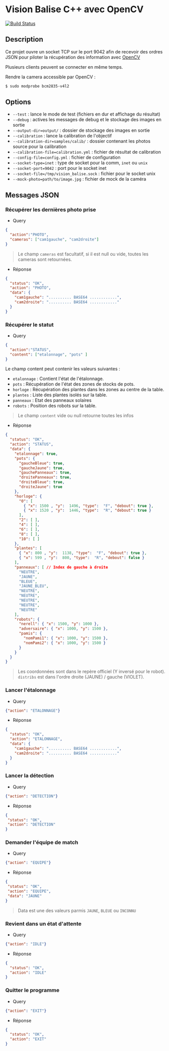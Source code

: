 # Vision Balise C++ avec OpenCV
[![Build Status](https://travis-ci.org/ARIG-Robotique/vision-balise.svg?branch=master)](https://travis-ci.org/ARIG-Robotique/vision-balise)

## Description

Ce projet ouvre un socket TCP sur le port 9042 afin de recevoir des ordres
JSON pour piloter la récupération des information avec [OpenCV](https://opencv.org/)

Plusieurs clients peuvent se connecter en même temps.

Rendre la camera accessible par OpenCV :
```bash
$ sudo modprobe bcm2835-v4l2
```

## Options

- `--test` : lance le mode de test (fichiers en dur et affichage du résultat)
- `--debug` : actives les messages de debug et le stockage des images en sortie
- `--output-dir=output/` : dossier de stockage des images en sortie
- `--calibration` : lance la calibration de l'objectif
- `--calibration-dir=samples/calib/` : dossier contenant les photos source pour la calibration
- `--calibration-file=calibration.yml` : fichier de résultat de calibration
- `--config-file=config.yml` : fichier de configuration
- `--socket-type=inet` : type de socket pour la comm, `inet` ou `unix`
- `--socket-port=9042` : port pour le socket inet
- `--socket-file=/tmp/vision_balise.sock` : fichier pour le socket unix
- `--mock-photo=path/to/image.jpg` : fichier de mock de la caméra


## Messages JSON

### Récupérer les dernières photo prise

* Query
```json
{
  "action":"PHOTO",
  "cameras": ["cam1gauche", "cam2droite"]
}
```

> Le champ `cameras` est facultatif, si il est null ou vide, toutes les cameras sont retournées. 

* Réponse
```json
{
  "status": "OK",
  "action": "PHOTO",
  "data": {
    "cam1gauche": ".......... BASE64 ............",
    "cam2droite": ".......... BASE64 ............"
  } 
}
```

### Récupérer le statut

* Query
```json
{
  "action":"STATUS",
  "content": ["etalonnage", "pots" ]
}
```

Le champ content peut contenir les valeurs suivantes :

- `etalonnage` : Contient l'état de l'étalonnage.
- `pots` : Récupération de l'état des zones de stocks de pots.
- `horloge` : Récupération des plantes dans les zones au centre de la table.
- `plantes` : Liste des plantes isolés sur la table.
- `panneaux` : Etat des panneaux solaires
- `robots` : Position des robots sur la table.

> Le champ `content` vide ou null retourne toutes les infos

* Réponse
```json
{
  "status": "OK",
  "action": "STATUS",
  "data": {
    "etalonnage": true,
    "pots": { 
      "gaucheBleue": true,
      "gaucheJaune": true,
      "gauchePanneaux": true,
      "droitePanneaux": true,
      "droiteBleue": true,
      "droiteJaune": true
    },
    "horloge": {
      "0": [
        { "x": 1500 , "y":  1496, "type":  "F", "debout": true },
        { "x": 1520 , "y":  1446, "type":  "R", "debout": true }
      ],
      "2": [ ],
      "4": [ ],
      "6": [ ],
      "8": [ ],
      "10": [ ]
    },
    "plantes": [
      { "x": 800 , "y":  1138, "type":  "F", "debout": true },
      { "x": 599 , "y":  800, "type":  "R", "debout": false }
    ],
    "panneaux": [ // Index de gauche à droite
      "NEUTRE",
      "JAUNE",
      "BLEUE",
      "JAUNE_BLEU",
      "NEUTRE",
      "NEUTRE",
      "NEUTRE",
      "NEUTRE",
      "NEUTRE"
    ],
    "robots": {
      "nerell": { "x": 1500, "y": 1000 },
      "adversaire": { "x": 1000, "y": 1500 },
      "pamis": {
        "nomPami1": { "x": 1000, "y": 1500 },
        "nomPami2": { "x": 1000, "y": 1500 }
      }
    }
  }
}
```

> Les coordonnées sont dans le repère officiel (Y inversé pour le robot). `distribs` est dans l'ordre droite (JAUNE) / gauche (VIOLET).

### Lancer l'étalonnage

* Query
```json
{"action": "ETALONNAGE"}
```

* Réponse
```json
{
  "status": "OK",
  "action": "ETALONNAGE",
  "data": {
    "cam1gauche": ".......... BASE64 ............",
    "cam2droite": ".......... BASE64 ............"
  }
}
```

### Lancer la détection

* Query
```json
{"action": "DETECTION"}
```

* Réponse
```json
{
 "status": "OK",
 "action": "DETECTION"
}
```

### Demander l'équipe de match

* Query
```json
{"action": "EQUIPE"}
```

* Réponse
```json
{
 "status": "OK",
 "action": "EQUIPE",
 "data": "JAUNE"
}
```

> Data est une des valeurs parmis `JAUNE`, `BLEUE` ou `INCONNU`

### Revient dans un état d'attente

* Query
```json
{"action": "IDLE"}
```

* Réponse
```json
{
  "status": "OK",
  "action": "IDLE"
}
```

### Quitter le programme

* Query
```json
{"action": "EXIT"}
```

* Réponse
```json
{
  "status": "OK",
  "action": "EXIT"
}
```
